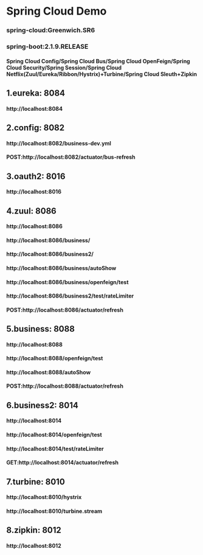# Spring Cloud Demo
### spring-cloud:Greenwich.SR6
### spring-boot:2.1.9.RELEASE
#### Spring Cloud Config/Spring Cloud Bus/Spring Cloud OpenFeign/Spring Cloud Security/Spring Session/Spring Cloud Netflix(Zuul/Eureka/Ribbon/Hystrix)+Turbine/Spring Cloud Sleuth+Zipkin

## 1.eureka:      8084
#### http://localhost:8084

## 2.config:      8082
#### http://localhost:8082/business-dev.yml
#### POST:http://localhost:8082/actuator/bus-refresh

## 3.oauth2:      8016   
#### http://localhost:8016

## 4.zuul:     8086
#### http://localhost:8086
#### http://localhost:8086/business/
#### http://localhost:8086/business2/
#### http://localhost:8086/business/autoShow
#### http://localhost:8086/business/openfeign/test
#### http://localhost:8086/business2/test/rateLimiter
#### POST:http://localhost:8086/actuator/refresh

## 5.business:    8088
#### http://localhost:8088
#### http://localhost:8088/openfeign/test
#### http://localhost:8088/autoShow
#### POST:http://localhost:8088/actuator/refresh

## 6.business2:   8014
#### http://localhost:8014
#### http://localhost:8014/openfeign/test
#### http://localhost:8014/test/rateLimiter
#### GET:http://localhost:8014/actuator/refresh

## 7.turbine:     8010
#### http://localhost:8010/hystrix
#### http://localhost:8010/turbine.stream

## 8.zipkin:         8012
#### http://localhost:8012
